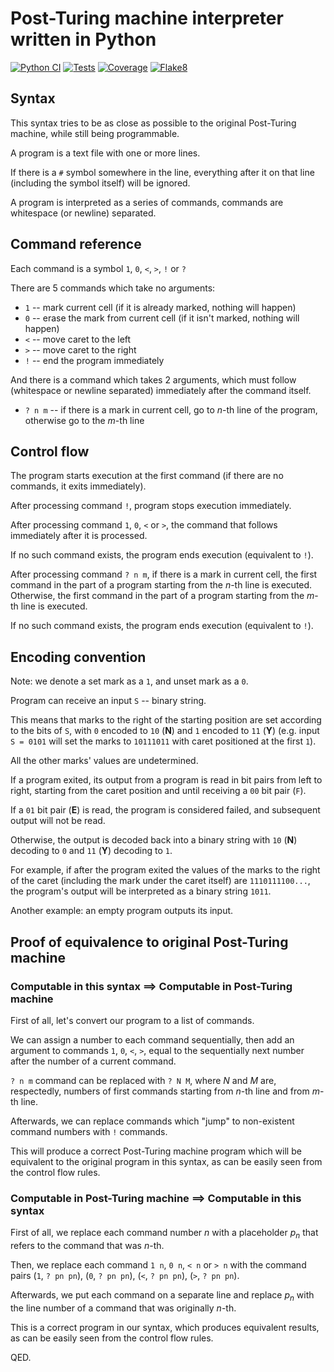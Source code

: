 # Post-Turing machine interpreter written in Python

[![Python CI](https://github.com/p4vook/pypost/actions/workflows/tests.yml/badge.svg?branch=master)](https://github.com/p4vook/pypost/actions/workflows/tests.yml)
[![Tests](https://p4vook.github.io/pypost/badges/tests.svg)](https://p4vook.github.io/pypost/reports/junit/)
[![Coverage](https://p4vook.github.io/pypost/badges/coverage.svg)](https://p4vook.github.io/pypost/reports/coverage/)
[![Flake8](https://p4vook.github.io/pypost/badges/flake8.svg)](https://p4vook.github.io/pypost/reports/flake8/)

## Syntax

This syntax tries to be as close as possible to the original Post-Turing machine, while still being programmable.

A program is a text file with one or more lines.

If there is a `#` symbol somewhere in the line, everything after it on that line
(including the symbol itself) will be ignored.

A program is interpreted as a series of commands, commands are whitespace (or newline) separated.

## Command reference

Each command is a symbol `1`, `0`, `<`, `>`, `!` or `?`

There are 5 commands which take no arguments:

* `1` -- mark current cell (if it is already marked, nothing will happen)
* `0` -- erase the mark from current cell (if it isn't marked, nothing will happen)
* `<` -- move caret to the left
* `>` -- move caret to the right
* `!` -- end the program immediately

And there is a command which takes 2 arguments, which must follow
(whitespace or newline separated) immediately after the command itself.

* `? n m` -- if there is a mark in current cell, go to $n$-th line of the program, otherwise go to the $m$-th line

## Control flow

The program starts execution at the first command
(if there are no commands, it exits immediately).

After processing command `!`, program stops execution immediately.

After processing command `1`, `0`, `<` or `>`, the command that follows
immediately after it is processed.

If no such command exists, the program ends execution (equivalent to `!`).

After processing command `? n m`, if there is a mark in current cell,
the first command in the part of a program starting from the $n$-th line is executed. 
Otherwise, the first command in the part of a program starting from the $m$-th line
is executed.

If no such command exists, the program ends execution (equivalent to `!`).

## Encoding convention

Note: we denote a set mark as a `1`, and unset mark as a `0`.

Program can receive an input `S` -- binary string.

This means that marks to the right of the starting position are set according to the 
bits of `S`, with `0` encoded to `10` (**N**) and `1` encoded to `11` (**Y**)
(e.g. input `S = 0101` will set the marks to `10111011` with caret positioned at the first `1`).

All the other marks' values are undetermined.

If a program exited, its output from a program is read in bit pairs from left to right,
starting from the caret position and until receiving a `00` bit pair (`F`).

If a `01` bit pair (**E**) is read, the program is considered failed, and subsequent output will not be read.

Otherwise, the output is decoded back into a binary string with `10` (**N**) decoding to `0` and `11` (**Y**) decoding to `1`.

For example, if after the program exited the values of the marks to the right of the caret
(including the mark under the caret itself) are `1110111100...`, the program's output will be
interpreted as a binary string `1011`.

Another example: an empty program outputs its input.

## Proof of equivalence to original Post-Turing machine

### Computable in this syntax $\implies$ Computable in Post-Turing machine

First of all, let's convert our program to a list of commands.

We can assign a number to each command sequentially, then add an argument to commands
`1`, `0`, `<`, `>`, equal to the sequentially next number after the number of a current command.

`? n m` command can be replaced with `? N M`, where $N$ and $M$ are, respectedly,
numbers of first commands starting from $n$-th line and from $m$-th line.

Afterwards, we can replace commands which "jump" to non-existent command numbers with `!` commands.

This will produce a correct Post-Turing machine program which will be equivalent to the
original program in this syntax, as can be easily seen from the control flow rules.

### Computable in Post-Turing machine $\implies$ Computable in this syntax

First of all, we replace each command number $n$ with a placeholder $p_n$ that refers to the
command that was $n$-th.

Then, we replace each command `1 n`, `0 n`, `< n` or `> n` with the command pairs
(`1`, `? pn pn`), (`0`, `? pn pn`), (`<`, `? pn pn`), (`>`, `? pn pn`).

Afterwards, we put each command on a separate line and replace $p_n$ with the line number
of a command that was originally $n$-th.

This is a correct program in our syntax, which produces equivalent results,
as can be easily seen from the control flow rules.

QED.
